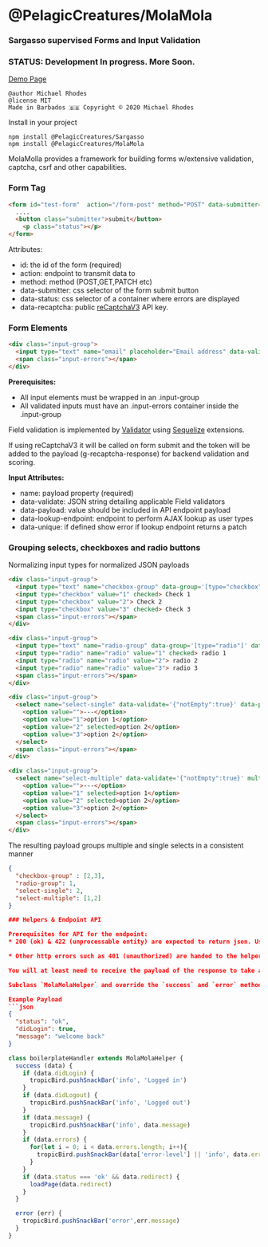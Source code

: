 # @PelagicCreatures/MolaMola

### Sargasso supervised Forms and Input Validation

### STATUS: Development In progress. More Soon.

[Demo Page](https://blog.myanti.social/demos/molamola)


```
@author Michael Rhodes
@license MIT
Made in Barbados 🇧🇧 Copyright © 2020 Michael Rhodes
```

Install in your project
```
npm install @PelagicCreatures/Sargasso
npm install @PelagicCreatures/MolaMola
```

MolaMolla provides a framework for building forms w/extensive validation, captcha, csrf and other capabilities.

### Form Tag
```html
<form id="test-form"  action="/form-post" method="POST" data-submitter=".submitter" data-status=".status" data-recaptcha="xxx">
  ....
  <button class="submitter">submit</button>
	<p class="status"></p>
</form>

```
Attributes:
* id: the id of the form (required)
* action: endpoint to transmit data to
* method: method (POST,GET,PATCH etc)
* data-submitter: css selector of the form submit button
* data-status: css selector of a container where errors are displayed
* data-recaptcha: public [reCaptchaV3](https://developers.google.com/recaptcha/docs/v3) API key.

### Form Elements
```html
<div class="input-group">
  <input type="text" name="email" placeholder="Email address" data-validate='{"isEmail":true,"notEmpty":true}' data-payload>
  <span class="input-errors"></span>
</div>
```
**Prerequisites:**
* All input elements must be wrapped in an .input-group
* All validated inputs must have an .input-errors container inside the .input-group

Field validation is implemented by [Validator](https://www.npmjs.com/package/validator) using  [Sequelize](https://www.npmjs.com/package/sequelize) extensions.

If using reCaptchaV3 it will be called on form submit and the token will be added to the payload (g-recaptcha-response) for backend validation and scoring.

**Input Attributes:**
* name: payload property (required)
* data-validate: JSON string detailing applicable Field validators
* data-payload: value should be included in API endpoint payload
* data-lookup-endpoint: endpoint to perform AJAX lookup as user types
* data-unique: if defined show error if lookup endpoint returns a patch

### Grouping selects, checkboxes and radio buttons
Normalizing input types for normalized JSON payloads

```html
<div class="input-group">
  <input type="text" name="checkbox-group" data-group='[type="checkbox"]' data-validate='{"notEmpty":true}' multiple data-payload>
  <input type="checkbox" value="1" checked> Check 1
  <input type="checkbox" value="2"> Check 2
  <input type="checkbox" value="3" checked> Check 3
  <span class="input-errors"></span>
</div>

<div class="input-group">
  <input type="text" name="radio-group" data-group='[type="radio"]' data-payload>
  <input type="radio" name="radio" value="1" checked> radio 1
  <input type="radio" name="radio" value="2"> radio 2
  <input type="radio" name="radio" value="3"> radio 3
  <span class="input-errors"></span>
</div>

<div class="input-group">
  <select name="select-single" data-validate='{"notEmpty":true}' data-payload>
    <option value="">---</option>
    <option value="1">option 1</option>
    <option value="2" selected>option 2</option>
    <option value="3">option 2</option>
  </select>
  <span class="input-errors"></span>
</div>

<div class="input-group">
  <select name="select-multiple" data-validate='{"notEmpty":true}' multiple data-payload>
    <option value="">---</option>
    <option value="1" selected>option 1</option>
    <option value="2" selected>option 2</option>
    <option value="3">option 2</option>
  </select>
  <span class="input-errors"></span>
</div>
```

The resulting payload groups multiple and single selects in a consistent manner
```json
{
  "checkbox-group" : [2,3],
  "radio-group": 1,
  "select-single": 2,
  "select-multiple": [1,2]
}

### Helpers & Endpoint API

Prerequisites for API for the endpoint:
* 200 (ok) & 422 (unprocessable entity) are expected to return json. Use 422 for server side validation errors, the response payload is up to implementor and should be handled with a helper success method.

* Other http errors such as 401 (unauthorized) are handed to the helper error method

You will at least need to receive the payload of the response to take action after the form is submitted.

Subclass `MolaMolaHelper` and override the `success` and `error` methods to see the response payload and errors. This implementation is up to you. In our example response payload has some sugar to take some actions based on the response.

Example Payload
```json
{
  "status": "ok",
  "didLogin": true,
  "message": "welcome back"
}
```

```javascript
class boilerplateHandler extends MolaMolaHelper {
  success (data) {
    if (data.didLogin) {
      tropicBird.pushSnackBar('info', 'Logged in')
    }
    if (data.didLogout) {
      tropicBird.pushSnackBar('info', 'Logged out')
    }
    if (data.message) {
      tropicBird.pushSnackBar('info', data.message)
    }
    if (data.errors) {
      for(let i = 0; i < data.errors.length; i++){
        tropicBird.pushSnackBar(data['error-level'] || 'info', data.errors[i])
      }
    }
    if (data.status === 'ok' && data.redirect) {
      loadPage(data.redirect)
    }
  }

  error (err) {
    tropicBird.pushSnackBar('error',err.message)
  }
}
```
